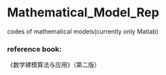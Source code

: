# Mathematical_Model_Rep
codes of mathematical models(currently only Matlab)

### reference book:

《数学建模算法与应用》（第二版）





 

